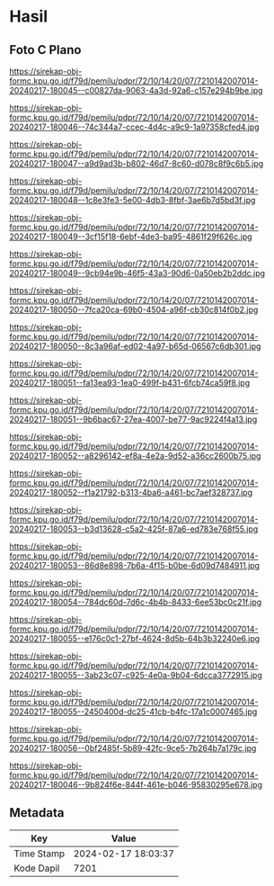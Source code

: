 # Hasil

## Foto C Plano

https://sirekap-obj-formc.kpu.go.id/f79d/pemilu/pdpr/72/10/14/20/07/7210142007014-20240217-180045--c00827da-9063-4a3d-92a6-c157e294b9be.jpg

https://sirekap-obj-formc.kpu.go.id/f79d/pemilu/pdpr/72/10/14/20/07/7210142007014-20240217-180046--74c344a7-ccec-4d4c-a9c9-1a97358cfed4.jpg

https://sirekap-obj-formc.kpu.go.id/f79d/pemilu/pdpr/72/10/14/20/07/7210142007014-20240217-180047--a9d9ad3b-b802-46d7-8c60-d078c8f9c6b5.jpg

https://sirekap-obj-formc.kpu.go.id/f79d/pemilu/pdpr/72/10/14/20/07/7210142007014-20240217-180048--1c8e3fe3-5e00-4db3-8fbf-3ae6b7d5bd3f.jpg

https://sirekap-obj-formc.kpu.go.id/f79d/pemilu/pdpr/72/10/14/20/07/7210142007014-20240217-180049--3cf15f18-6ebf-4de3-ba95-4861f29f626c.jpg

https://sirekap-obj-formc.kpu.go.id/f79d/pemilu/pdpr/72/10/14/20/07/7210142007014-20240217-180049--9cb94e9b-46f5-43a3-90d6-0a50eb2b2ddc.jpg

https://sirekap-obj-formc.kpu.go.id/f79d/pemilu/pdpr/72/10/14/20/07/7210142007014-20240217-180050--7fca20ca-69b0-4504-a96f-cb30c814f0b2.jpg

https://sirekap-obj-formc.kpu.go.id/f79d/pemilu/pdpr/72/10/14/20/07/7210142007014-20240217-180050--8c3a96af-ed02-4a97-b65d-06567c6db301.jpg

https://sirekap-obj-formc.kpu.go.id/f79d/pemilu/pdpr/72/10/14/20/07/7210142007014-20240217-180051--fa13ea93-1ea0-499f-b431-6fcb74ca59f8.jpg

https://sirekap-obj-formc.kpu.go.id/f79d/pemilu/pdpr/72/10/14/20/07/7210142007014-20240217-180051--9b6bac67-27ea-4007-be77-9ac9224f4a13.jpg

https://sirekap-obj-formc.kpu.go.id/f79d/pemilu/pdpr/72/10/14/20/07/7210142007014-20240217-180052--a8296142-ef8a-4e2a-9d52-a36cc2600b75.jpg

https://sirekap-obj-formc.kpu.go.id/f79d/pemilu/pdpr/72/10/14/20/07/7210142007014-20240217-180052--f1a21792-b313-4ba6-a461-bc7aef328737.jpg

https://sirekap-obj-formc.kpu.go.id/f79d/pemilu/pdpr/72/10/14/20/07/7210142007014-20240217-180053--b3d13628-c5a2-425f-87a6-ed783e768f55.jpg

https://sirekap-obj-formc.kpu.go.id/f79d/pemilu/pdpr/72/10/14/20/07/7210142007014-20240217-180053--86d8e898-7b6a-4f15-b0be-6d09d7484911.jpg

https://sirekap-obj-formc.kpu.go.id/f79d/pemilu/pdpr/72/10/14/20/07/7210142007014-20240217-180054--784dc60d-7d6c-4b4b-8433-6ee53bc0c21f.jpg

https://sirekap-obj-formc.kpu.go.id/f79d/pemilu/pdpr/72/10/14/20/07/7210142007014-20240217-180055--e176c0c1-27bf-4624-8d5b-64b3b32240e6.jpg

https://sirekap-obj-formc.kpu.go.id/f79d/pemilu/pdpr/72/10/14/20/07/7210142007014-20240217-180055--3ab23c07-c925-4e0a-9b04-6dcca3772915.jpg

https://sirekap-obj-formc.kpu.go.id/f79d/pemilu/pdpr/72/10/14/20/07/7210142007014-20240217-180055--2450400d-dc25-41cb-b4fc-17a1c0007465.jpg

https://sirekap-obj-formc.kpu.go.id/f79d/pemilu/pdpr/72/10/14/20/07/7210142007014-20240217-180056--0bf2485f-5b89-42fc-9ce5-7b264b7a179c.jpg

https://sirekap-obj-formc.kpu.go.id/f79d/pemilu/pdpr/72/10/14/20/07/7210142007014-20240217-180046--9b824f6e-844f-461e-b046-95830295e678.jpg


## Metadata

| Key        | Value               |
| ---------- | ------------------- |
| Time Stamp | 2024-02-17 18:03:37 |
| Kode Dapil | 7201                |



